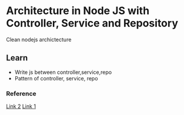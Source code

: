 # Architecture in Node JS with Controller, Service and Repository
Clean nodejs archictecture
## Learn
- Write js between controller,service,repo
- Pattern of controller, service, repo
### Reference
[Link 2](https://softwareengineering.stackexchange.com/questions/337274/what-are-repositories-services-and-actions-controllers)
[Link 1](https://stackoverflow.com/questions/59167244/architecture-in-node-js-wirh-controller-service-and-repository)